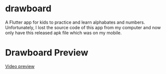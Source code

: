 # drawboard
A Flutter app for kids to practice and learn alphabates and numbers.
Unfortunately, I lost the source code of this app from my computer and now only have this released apk file which was on my mobile.


# Drawboard Preview 
[Video preview](https://github.com/RahulMore-Codes/drawboard/blob/main/Record_2021-07-31-08-16-44_f26cc2bf091616e9e921dc936c6900d2.mp4)
